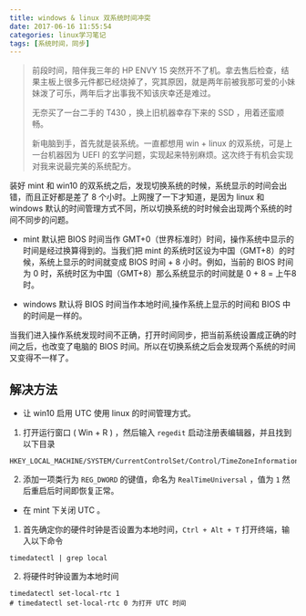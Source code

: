 ```yaml
---
title: windows & linux 双系统时间冲突
date: 2017-06-16 11:55:54
categories: linux学习笔记
tags: [系统时间，同步]
---
```

> 前段时间，陪伴我三年的 HP ENVY 15 突然开不了机。拿去售后检查，结果主板上很多元件都已经烧掉了，究其原因，就是两年前被我那可爱的小妹妹泼了可乐，<!--more-->两年后才出事我不知该庆幸还是难过。
> 
> 无奈买了一台二手的 T430 ，换上旧机器幸存下来的 SSD ，用着还蛮顺畅。  
> 
> 新电脑到手，首先就是装系统。一直都想用 win + linux 的双系统，可是上一台机器因为 UEFI 的玄学问题，实现起来特别麻烦。这次终于有机会实现对我来说最完美的系统配方。  

装好 mint 和 win10 的双系统之后，发现切换系统的时候，系统显示的时间会出错，而且正好都是差了 8 个小时。上网搜了一下才知道，是因为 linux 和 windows 默认的时间管理方式不同，所以切换系统的时时候会出现两个系统的时间不同步的问题。

- mint 默认把 BIOS 时间当作 GMT+0（世界标准时）时间，操作系统中显示的时间是经过换算得到的。当我们把 mint 的系统时区设为中国（GMT+8）的时候，系统上显示的时间就变成 BIOS 时间 + 8 小时。例如，当前的 BIOS 时间为 0 时，系统时区为中国（GMT+8）那么系统显示的时间就是 0 + 8 = 上午8时。

- windows 默认将 BIOS 时间当作本地时间,操作系统上显示的时间和 BIOS 中的时间是一样的。

当我们进入操作系统发现时间不正确，打开时间同步，把当前系统设置成正确的时间之后，也改变了电脑的 BIOS 时间。所以在切换系统之后会发现两个系统的时间又变得不一样了。

## 解决方法
- 让 win10 启用 UTC 使用 linux 的时间管理方式。
 1. 打开运行窗口 ( Win + R ) ，然后输入 <code>regedit</code> 启动注册表编辑器，并且找到以下目录  
```
HKEY_LOCAL_MACHINE/SYSTEM/CurrentControlSet/Control/TimeZoneInformation/
```
 2. 添加一项类行为 <code>REG_DWORD</code> 的键值，命名为 <code>RealTimeUniversal</code> ，值为 <code>1</code> 然后重启后时间即恢复正常。

- 在 mint 下关闭 UTC 。
 1. 首先确定你的硬件时钟是否设置为本地时间，<code>Ctrl + Alt + T</code> 打开终端，输入以下命令
```
timedatectl | grep local
```
 2. 将硬件时钟设置为本地时间
```
timedatectl set-local-rtc 1
# timedatectl set-local-rtc 0 为打开 UTC 时间
```


